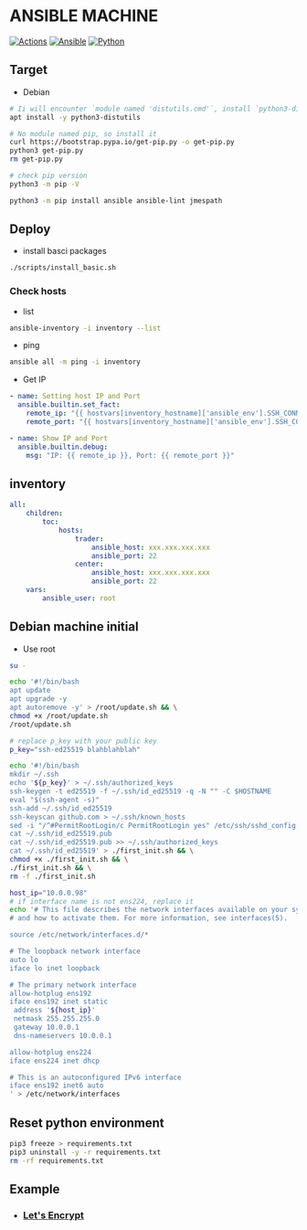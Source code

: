# ANSIBLE MACHINE

[![Actions](https://img.shields.io/github/actions/workflow/status/ToC-Taiwan/ansible-machine/actions.yml?style=for-the-badge&logo=github)](https://github.com/ToC-Taiwan/ansible-machine/actions/workflows/actions.yml)
[![Ansible](https://img.shields.io/badge/Ansible-2.14.3-red?logo=ansible&logoColor=red&style=for-the-badge)](https://www.ansible.com)
[![Python](https://img.shields.io/badge/Python-3.10-yellow?logo=python&logoColor=yellow&style=for-the-badge)](https://python.org)

## Target

- Debian

```sh
# Ii will encounter `module named 'distutils.cmd'`, install `python3-distutils`
apt install -y python3-distutils

# No module named pip, so install it
curl https://bootstrap.pypa.io/get-pip.py -o get-pip.py
python3 get-pip.py
rm get-pip.py

# check pip version
python3 -m pip -V
```

```sh
python3 -m pip install ansible ansible-lint jmespath
```

## Deploy

- install basci packages

```sh
./scripts/install_basic.sh
```

### Check hosts

- list

```sh
ansible-inventory -i inventory --list
```

- ping

```sh
ansible all -m ping -i inventory
```

- Get IP

```yaml
- name: Setting host IP and Port
  ansible.builtin.set_fact:
    remote_ip: "{{ hostvars[inventory_hostname]['ansible_env'].SSH_CONNECTION.split(' ')[2] }}"
    remote_port: "{{ hostvars[inventory_hostname]['ansible_env'].SSH_CONNECTION.split(' ')[3] }}"

- name: Show IP and Port
  ansible.builtin.debug:
    msg: "IP: {{ remote_ip }}, Port: {{ remote_port }}"
```

## inventory

```yml
all:
    children:
        toc:
            hosts:
                trader:
                    ansible_host: xxx.xxx.xxx.xxx
                    ansible_port: 22
                center:
                    ansible_host: xxx.xxx.xxx.xxx
                    ansible_port: 22
    vars:
        ansible_user: root
```

## Debian machine initial

- Use root

```sh
su -
```

```sh
echo '#!/bin/bash
apt update
apt upgrade -y
apt autoremove -y' > /root/update.sh && \
chmod +x /root/update.sh
/root/update.sh

# replace p_key with your public key
p_key="ssh-ed25519 blahblahblah"

echo '#!/bin/bash
mkdir ~/.ssh
echo '${p_key}' > ~/.ssh/authorized_keys
ssh-keygen -t ed25519 -f ~/.ssh/id_ed25519 -q -N "" -C $HOSTNAME
eval "$(ssh-agent -s)"
ssh-add ~/.ssh/id_ed25519
ssh-keyscan github.com > ~/.ssh/known_hosts
sed -i "/^#PermitRootLogin/c PermitRootLogin yes" /etc/ssh/sshd_config
cat ~/.ssh/id_ed25519.pub
cat ~/.ssh/id_ed25519.pub >> ~/.ssh/authorized_keys
cat ~/.ssh/id_ed25519' > ./first_init.sh && \
chmod +x ./first_init.sh && \
./first_init.sh && \
rm -f ./first_init.sh
```

```sh
host_ip="10.0.0.98"
# if interface name is not ens224, replace it
echo '# This file describes the network interfaces available on your system
# and how to activate them. For more information, see interfaces(5).

source /etc/network/interfaces.d/*

# The loopback network interface
auto lo
iface lo inet loopback

# The primary network interface
allow-hotplug ens192
iface ens192 inet static
 address '${host_ip}'
 netmask 255.255.255.0
 gateway 10.0.0.1
 dns-nameservers 10.0.0.1

allow-hotplug ens224
iface ens224 inet dhcp

# This is an autoconfigured IPv6 interface
iface ens192 inet6 auto
' > /etc/network/interfaces
```

## Reset python environment

```sh
pip3 freeze > requirements.txt
pip3 uninstall -y -r requirements.txt
rm -rf requirements.txt
```

## Example

- ### [Let's Encrypt](./examples/self-hosted-cert.md)

